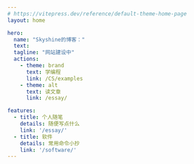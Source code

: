 ```yaml
---
# https://vitepress.dev/reference/default-theme-home-page
layout: home

hero:
  name: "Skyshine的博客："
  text: 
  tagline: "网站建设中"
  actions:
    - theme: brand
      text: 学编程
      link: /CS/examples
    - theme: alt
      text: 读文章
      link: /essay/

features:
  - title: 个人随笔
    details: 随便写点什么
    link: '/essay/'
  - title: 软件
    details: 常用命令小抄
    link: '/software/'
---
```

